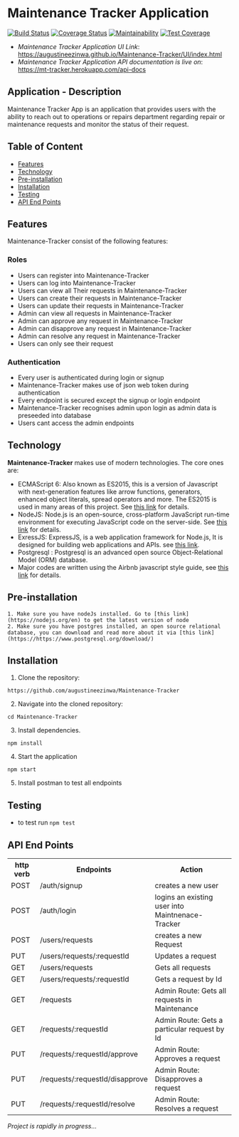 # Maintenance Tracker Application

[![Build Status](https://travis-ci.org/augustineezinwa/Maintenance-Tracker.svg?branch=ch-setup-eslint-babel-node-express-157584618)](https://travis-ci.org/augustineezinwa/Maintenance-Tracker)
[![Coverage Status](https://coveralls.io/repos/github/augustineezinwa/Maintenance-Tracker/badge.svg?branch=develop)](https://coveralls.io/github/augustineezinwa/Maintenance-Tracker?branch=develop)
 [![Maintainability](https://api.codeclimate.com/v1/badges/72b5e95d7a7ae48f2f7c/maintainability)](https://codeclimate.com/github/augustineezinwa/Maintenance-Tracker/maintainability) [![Test Coverage](https://api.codeclimate.com/v1/badges/72b5e95d7a7ae48f2f7c/test_coverage)](https://codeclimate.com/github/augustineezinwa/Maintenance-Tracker/test_coverage)
 
* *Maintenance Tracker Application UI Link*: https://augustineezinwa.github.io/Maintenance-Tracker/UI/index.html
* *Maintenance Tracker Application API documentation is live on*: https://mt-tracker.herokuapp.com/api-docs

## Application - Description
Maintenance Tracker App is an application that provides users with the ability to reach out to
operations or repairs department regarding repair or maintenance requests and monitor the
status of their request.
## Table of Content

* [Features](#features)
* [Technology](#technology)
* [Pre-installation](#pre-installation)
* [Installation](#installation)
* [Testing](#testing)
* [API End Points](#api-end-points)

## Features
Maintenance-Tracker consist of the following features:
###  Roles
* Users can register into Maintenance-Tracker
* Users can log into Maintenance-Tracker
* Users can view all Their requests in Maintenance-Tracker
* Users can create their requests in Maintenance-Tracker
* Users can update their requests in Maintenance-Tracker
* Admin can view all requests in Maintenance-Tracker
* Admin can approve any request in Maintenance-Tracker
* Admin can disapprove any request in Maintenance-Tracker
* Admin can resolve any request in Maintenance-Tracker
* Users can only see their request
### Authentication
* Every user is authenticated during login or signup
* Maintenance-Tracker makes use of json web token during authentication
* Every endpoint is secured except the signup or login endpoint
* Maintenance-Tracker recognises admin upon login as admin data is preseeded into database
* Users cant access the admin endpoints

## Technology

**Maintenance-Tracker** makes use of modern technologies. The core ones are:

* ECMAScript 6: Also known as ES2015, this is a version of Javascript with
    next-generation features like arrow functions, generators, enhanced object literals,
    spread operators and more. The ES2015 is used in many areas of this project. See [this link](https://en.wikipedia.org/wiki/ECMAScript) for details.
* NodeJS: Node.js is an open-source, cross-platform JavaScript run-time environment for executing JavaScript code on the server-side.
    See [this link](https://en.wikipedia.org/wiki/Node.js) for details.
* ExressJS: ExpressJS, is a web application framework for Node.js, It is designed for building web applications and APIs.
    see [this link](https://en.wikipedia.org/wiki/Express.js).
* Postgresql : Postgresql is an advanced open source Object-Relational Model (ORM) database.
* Major codes are written using the Airbnb javascript style guide, see [this link](https://github.com/airbnb/javascript) for details.
## Pre-installation
```
1. Make sure you have nodeJs installed. Go to [this link](https://nodejs.org/en) to get the latest version of node
2. Make sure you have postgres installed, an open source relational database, you can download and read more about it via [this link](https://https://www.postgresql.org/download/)
```
## Installation
1. Clone the repository:
```
https://github.com/augustineezinwa/Maintenance-Tracker
```
2. Navigate into the cloned repository:
```
cd Maintenance-Tracker
```
3. Install dependencies.
```
npm install
```
4. Start the application
```
npm start
```
5. Install postman to test all endpoints

## Testing
- to test run `npm test`

## API End Points
<table>
<tr><th>http verb</th><th>Endpoints</th><th>Action</th></tr>
<tr> <td>POST</td> <td> /auth/signup </td> <td>creates a new user</td></tr>
<tr> <td>POST</td> <td> /auth/login</td> <td>logins an existing user into Maintnenace-Tracker</td></tr>
<tr> <td>POST</td> <td> /users/requests </td> <td>creates a new Request </td></tr>
<tr> <td>PUT</td> <td>/users/requests/:requestId </td><td>Updates a request</td></tr>
<tr> <td>GET</td><td> /users/requests</td><td> Gets all requests</td></tr>
<tr><td> GET </td><td>/users/requests/:requestId</td><td> Gets a request by Id</td></tr>
<tr> <td>GET</td> <td> /requests </td> <td>Admin Route: Gets all requests in Maintenance </td></tr>
<tr> <td>GET</td> <td> /requests/:requestId </td> <td>Admin Route: Gets a particular request by Id </td></tr>
<tr> <td>PUT</td> <td> /requests/:requestId/approve </td> <td>Admin Route: Approves a request </td></tr>
<tr> <td>PUT</td> <td> /requests/:requestId/disapprove </td> <td>Admin Route: Disapproves a request </td></tr>
<tr> <td>PUT</td> <td> /requests/:requestId/resolve </td> <td>Admin Route: Resolves a request </td></tr>
</table>

<i>Project is rapidly in progress...</i>
